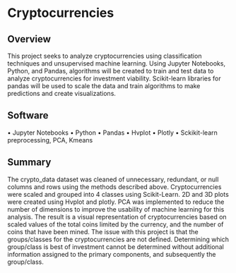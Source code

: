 # Cryptocurrencies
## Overview
This project seeks to analyze cryptocurrencies using classification techniques and unsupervised machine learning.  Using Jupyter Notebooks, Python, and Pandas, algorithms will be created to train and test data to analyze cryptocurrencies for investment viability.  Scikit-learn libraries for pandas will be used to scale the data and train algorithms to make predictions and create visualizations.  
## Software
•	Jupyter Notebooks
•	Python
•	Pandas
•	Hvplot
•	Plotly
•	Sckikit-learn preprocessing, PCA, Kmeans
## Summary
The crypto_data dataset was cleaned of unnecessary, redundant, or null columns and rows using the methods described above.  Cryptocurrencies were scaled and grouped into 4 classes using Scikit-Learn.  2D and 3D plots were created using Hvplot and plotly.  PCA was implemented to reduce the number of dimensions to improve the usability of machine learning for this analysis. The result is a visual representation of cryptocurrencies based on scaled values of the total coins limited by the currency, and the number of coins that have been mined.  The issue with this project is that the groups/classes for the cryptocurrencies are not defined.  Determining which group/class is best of investment cannot be determined without additional information assigned to the primary components, and subsequently the group/class.  
